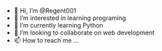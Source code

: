- 👋 Hi, I’m @Regent001
- 👀 I’m interested in learning programing
- 🌱 I’m currently learning Python 
- 💞️ I’m looking to collaborate on web development 
- 📫 How to reach me ...

<!---
Regent001/Regent001 is a ✨ special ✨ repository because its `README.md` (this file) appears on your GitHub profile.
You can click the Preview link to take a look at your changes.
--->
